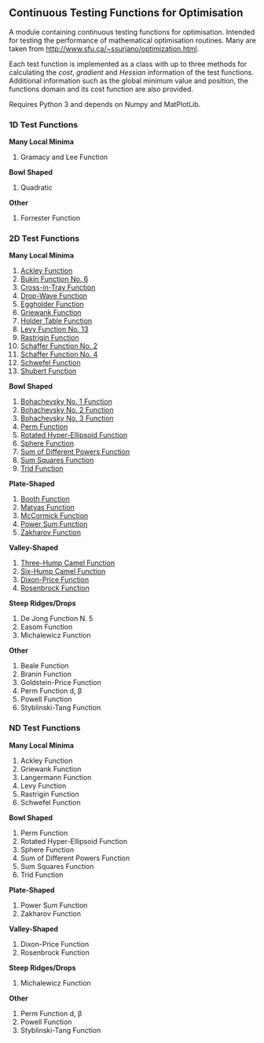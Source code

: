 ## Continuous Testing Functions for Optimisation

A module containing continuous testing functions for optimisation. Intended for testing the performance of mathematical optimisation routines. Many are taken from http://www.sfu.ca/~ssurjano/optimization.html.

Each test function is implemented as a class with up to three methods for calculating the *cost*, *gradient* and *Hessian* information of the test functions. Additional information such as the global minimum value and position, the functions domain and its cost function are also provided.

Requires Python 3 and depends on Numpy and MatPlotLib.


### 1D Test Functions

**Many Local Minima**

  1. Gramacy and Lee Function


**Bowl Shaped**

  1. Quadratic
  

**Other**

  1. Forrester Function


### 2D Test Functions

**Many Local Minima**

  1. [Ackley Function](/examples/functions2d/images/ackley.png)
  1. [Bukin Function No. 6](/examples/functions2d/images/bukin.png)
  1. [Cross-in-Tray Function](/examples/functions2d/images/cross_in_tray.png)
  1. [Drop-Wave Function](/examples/functions2d/images/drop_wave.png)
  1. [Eggholder Function](/examples/functions2d/images/eggholder.png)
  1. [Griewank Function](/examples/functions2d/images/griewank.png)
  1. [Holder Table Function](/examples/functions2d/images/holder_table.png)
  1. [Levy Function No. 13](/examples/functions2d/images/levy_13.png)
  1. [Rastrigin Function](/examples/functions2d/images/rastrigin.png)
  1. [Schaffer Function No. 2](/examples/functions2d/images/schaffer_2.png)
  1. [Schaffer Function No. 4](/examples/functions2d/images/schaffer_4.png)
  1. [Schwefel Function](/examples/functions2d/images/schwefel.png)
  1. [Shubert Function](/examples/functions2d/images/shubert.png)


**Bowl Shaped**

  1. [Bohachevsky No. 1 Function](/examples/functions2d/images/bohachevsky_1.png)
  1. [Bohachevsky No. 2 Function](/examples/functions2d/images/bohachevsky_2.png)
  1. [Bohachevsky No. 3 Function](/examples/functions2d/images/bohachevsky_3.png)
  1. [Perm Function](/examples/functions2d/images/perm.png)
  1. [Rotated Hyper-Ellipsoid Function](/examples/functions2d/images/rotated_hyper_ellipsoid.png)
  1. [Sphere Function](/examples/functions2d/images/sphere.png)
  1. [Sum of Different Powers Function](/examples/functions2d/images/sum_of_different_powers.png)
  1. [Sum Squares Function](/examples/functions2d/images/sum_squares.png)
  1. [Trid Function](/examples/functions2d/images/trid.png)


**Plate-Shaped**

  1. [Booth Function](/examples/functions2d/images/booth.png)
  1. [Matyas Function](/examples/functions2d/images/matyas.png)
  1. [McCormick Function](/examples/functions2d/images/mccormick.png)
  1. [Power Sum Function](/examples/functions2d/images/power_sum.png)
  1. [Zakharov Function](/examples/functions2d/images/zakharov.png)


**Valley-Shaped**

  1. [Three-Hump Camel Function](/examples/functions2d/images/three_hump_camel.png)
  1. [Six-Hump Camel Function](/examples/functions2d/images/six_hump_camel.png)
  1. [Dixon-Price Function](/examples/functions2d/images/dixon_price.png)
  1. [Rosenbrock Function](/examples/functions2d/images/rosenbrock.png)


**Steep Ridges/Drops**

  1. De Jong Function N. 5
  1. Easom Function
  1. Michalewicz Function


**Other**

  1. Beale Function
  1. Branin Function
  1. Goldstein-Price Function
  1. Perm Function d, β
  1. Powell Function
  1. Styblinski-Tang Function


### ND Test Functions

**Many Local Minima**

  1. Ackley Function
  1. Griewank Function
  1. Langermann Function
  1. Levy Function
  1. Rastrigin Function
  1. Schwefel Function


**Bowl Shaped**

  1. Perm Function
  1. Rotated Hyper-Ellipsoid Function
  1. Sphere Function
  1. Sum of Different Powers Function
  1. Sum Squares Function
  1. Trid Function


**Plate-Shaped**

  1. Power Sum Function
  1. Zakharov Function


**Valley-Shaped**

  1. Dixon-Price Function
  1. Rosenbrock Function


**Steep Ridges/Drops**

  1. Michalewicz Function


**Other**

  1. Perm Function d, β
  1. Powell Function
  1. Styblinski-Tang Function



